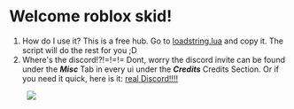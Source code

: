 # Welcome roblox skid!

1. How do I use it?
  This is a free hub. Go to [loadstring.lua](https://github.com/CGGonGitHub/Loader/blob/main/loadstring.lua) and copy it. The script will do the rest for you ;D
2. Where's the discord!?!=!=!=
  Dont, worry the discord invite can be found under the <i>*<b>**Misc**</b>*</i> Tab in every ui under the <i>*<b>**Credits**</b>*</i> Credits Section. Or if you need it quick, here is it: [real Discord!!!!](https://discord.gg/qE95VSpvwW)

        ![](https://media.discordapp.net/attachments/1058473903636353085/1059299318823129190/image.png)
